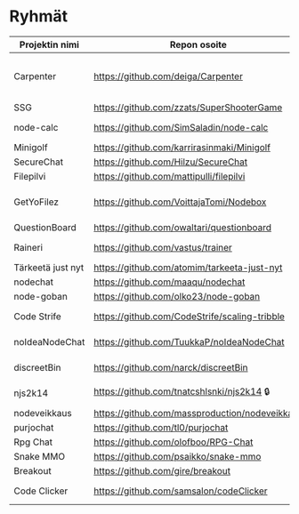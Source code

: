 # Ryhmät

| Projektin nimi     | Repon osoite                                                     | Jäsenet
| ------------------ | ---------------------------------------------------------------- | -------
| Carpenter          | https://github.com/deiga/Carpenter                               | Timo Sand (deiga), Sami Lunnamo (Taxus), Joonas Magnússon (Th0ra)
| SSG                | https://github.com/zzats/SuperShooterGame                        | Ville Heikkinen (zzats)
| node-calc          | https://github.com/SimSaladin/node-calc                          | Samuli Thomasson (SimSaladin)
| Minigolf           | https://github.com/karrirasinmaki/Minigolf                       | Karri Rasinmäki
| SecureChat         | https://github.com/Hilzu/SecureChat                              | Santeri Hiltunen (Hilzu)
| Filepilvi          | https://github.com/mattipulli/filepilvi                          | Matti Pulli
| GetYoFilez         | https://github.com/VoittajaTomi/Nodebox                          | Tomi Boehm (VoittajaTomi), Andreas Niskanen (ydna-)
| QuestionBoard      | https://github.com/owaltari/questionboard                        | Otto Waltari (otto_)
| Raineri            | https://github.com/vastus/trainer                                | Juho Hautala, Elias, Nygren, Joni Salmi
| Tärkeetä just nyt  | https://github.com/atomim/tarkeeta-just-nyt                      | Olavi Lintumäki
| nodechat           | https://github.com/maaqu/nodechat                                | Markus Jantunen
| node-goban         | https://github.com/olko23/node-goban                             | Olli Koistinen
| Code Strife        | https://github.com/CodeStrife/scaling-tribble                    | Lassi Vapaakallio, Misa Jokisalo
| noIdeaNodeChat     | https://github.com/TuukkaP/noIdeaNodeChat                        | Tuukka Peuraniemi (Deto-)
| discreetBin        | https://github.com/narck/discreetBin                             | Nicolas Arkkila (narchie)
| njs2k14            | https://github.com/tnatcshlsnki/njs2k14 :lock:                   | Tero Nurmiluoto (tnatcshlsnki/teronurm)
| nodeveikkaus       | https://github.com/massproduction/nodeveikkaus                   | Panu Klemola
| purjochat          | https://github.com/tl0/purjochat                                 | Teemu Lintula
| Rpg Chat           | https://github.com/olofboo/RPG-Chat                              | Olli Björkqvist
| Snake MMO          | https://github.com/psaikko/snake-mmo                             | Paul Saikko (ps)
| Breakout           | https://github.com/gire/breakout                                 | Yessergire Mohamed
| Code Clicker       | https://github.com/samsalon/codeClicker                          | Sami Salonen, Tero Keinänen
